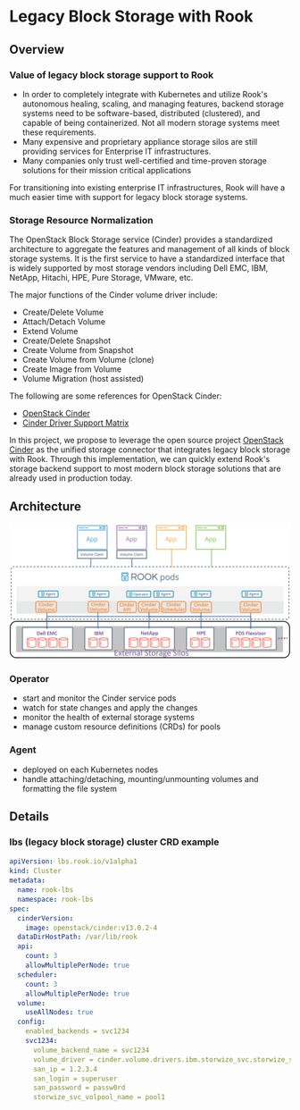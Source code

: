 # Legacy Block Storage with Rook


## Overview

### Value of legacy block storage support to Rook

* In order to completely integrate with Kubernetes and utilize Rook's autonomous healing, scaling, and managing features, backend storage systems need to be software-based, distributed (clustered), and capable of being containerized. 
Not all modern storage systems meet these requirements.
* Many expensive and proprietary appliance storage silos are still providing services for Enterprise IT infrastructures.
* Many companies only trust well-certified and time-proven storage solutions for their mission critical applications

For transitioning into existing enterprise IT infrastructures, Rook will have a much easier time with support for legacy block storage systems.


### Storage Resource Normalization

The OpenStack Block Storage service (Cinder) provides a standardized architecture to aggregate the features and management of all kinds of block storage systems.
It is the first service to have a standardized interface that is widely supported by most storage vendors including Dell EMC, IBM, NetApp, Hitachi, HPE, Pure Storage, VMware, etc.

The major functions of the Cinder volume driver include:

* Create/Delete Volume
* Attach/Detach Volume
* Extend Volume
* Create/Delete Snapshot
* Create Volume from Snapshot
* Create Volume from Volume (clone)
* Create Image from Volume
* Volume Migration (host assisted)

The following are some references for OpenStack Cinder:

* [OpenStack Cinder](https://access.redhat.com/documentation/en/red-hat-enterprise-linux-openstack-platform/version-7/red-hat-enterprise-linux-openstack-platform-7-architecture-guide/chapter-1-components#comp-cinder)
* [Cinder Driver Support Matrix](https://wiki.openstack.org/wiki/CinderSupportMatrix)

In this project, we propose to leverage the open source project [OpenStack Cinder](https://github.com/openstack/cinder) as the unified storage connector that integrates legacy block storage with Rook.
Through this implementation, we can quickly extend Rook's storage backend support to most modern block storage solutions that are already used in production today.


## Architecture

![legacy-block-storage-architecture-diagram](legacy-block-storage-architecture.png)

### Operator

* start and monitor the Cinder service pods
* watch for state changes and apply the changes
* monitor the health of external storage systems
* manage custom resource definitions (CRDs) for pools


### Agent

* deployed on each Kubernetes nodes
* handle attaching/detaching, mounting/unmounting volumes and formatting the file system


## Details

### lbs (legacy block storage) cluster CRD example

```yaml
apiVersion: lbs.rook.io/v1alpha1
kind: Cluster
metadata:
  name: rook-lbs
  namespace: rook-lbs
spec:
  cinderVersion:
    image: openstack/cinder:v13.0.2-4
  dataDirHostPath: /var/lib/rook
  api:
    count: 3
    allowMultiplePerNode: true
  scheduler:
    count: 3
    allowMultiplePerNode: true
  volume:
    useAllNodes: true
  config:
    enabled_backends = svc1234
    svc1234:
      volume_backend_name = svc1234
      volume_driver = cinder.volume.drivers.ibm.storwize_svc.storwize_svc_iscsi.StorwizeSVCISCSIDriver
      san_ip = 1.2.3.4
      san_login = superuser
      san_password = passw0rd
      storwize_svc_volpool_name = pool1
```

